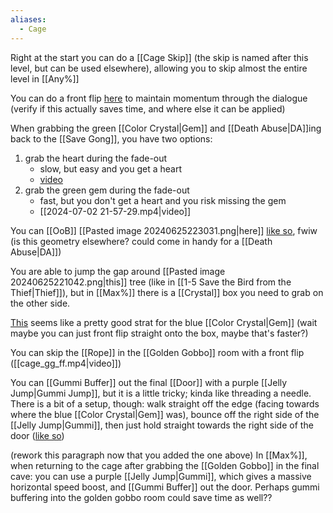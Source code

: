 ```yaml
---
aliases:
  - Cage
---
```

Right at the start you can do a [[Cage Skip]] (the skip is named after this level, but can be used elsewhere), allowing you to skip almost the entire level in [[Any%]]

You can do a front flip [here](https://discord.com/channels/313375426112389123/408694062862958592/1296080584531247124) to maintain momentum through the dialogue (verify if this actually saves time, and where else it can be applied)

When grabbing the green [[Color Crystal|Gem]] and [[Death Abuse|DA]]ing back to the [[Save Gong]], you have two options:
1. grab the heart during the fade-out
	- slow, but easy and you get a heart
	- [video](https://youtu.be/-z2ObWAXL4I?si=Tqr00MQa5jbSTtaP&t=53)
2. grab the green gem during the fade-out
	- fast, but you don't get a heart and you risk missing the gem
	- [[2024-07-02 21-57-29.mp4|video]]

You can [[OoB]] [[Pasted image 20240625223031.png|here]] [like so](https://discord.com/channels/313375426112389123/408694062862958592/478417669163450378), fwiw (is this geometry elsewhere? could come in handy for a [[Death Abuse|DA]])

You are able to jump the gap around [[Pasted image 20240625221042.png|this]] tree (like in [[1-5 Save the Bird from the Thief|Thief]]), but in [[Max%]] there is a [[Crystal]] box you need to grab on the other side.

[This](https://youtu.be/xt_IkErjFek?si=7Rud87vsDPN-ngWI&t=317) seems like a pretty good strat for the blue [[Color Crystal|Gem]] (wait maybe you can just front flip straight onto the box, maybe that's faster?)

You can skip the [[Rope]] in the [[Golden Gobbo]] room with a front flip ([[cage_gg_ff.mp4|video]])

You can [[Gummi Buffer]] out the final [[Door]] with a purple [[Jelly Jump|Gummi Jump]], but it is a little tricky; kinda like threading a needle. There is a bit of a setup, though: walk straight off the edge (facing towards where the blue [[Color Crystal|Gem]] was), bounce off the right side of the [[Jelly Jump|Gummi]], then just hold straight towards the right side of the door ([like so](https://www.youtube.com/watch?v=T37o_0degGA&t=142s))

(rework this paragraph now that you added the one above) In [[Max%]], when returning to the cage after grabbing the [[Golden Gobbo]] in the final cave: you can use a purple [[Jelly Jump|Gummi]], which gives a massive horizontal speed boost, and [[Gummi Buffer]] out the door. Perhaps gummi buffering into the golden gobbo room could save time as well??